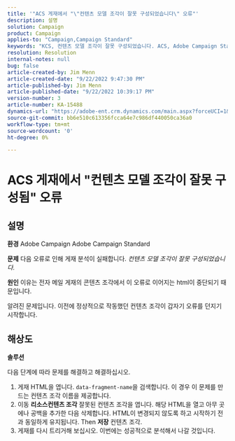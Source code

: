 ```yaml
---
title: '"ACS 게재에서 "\"컨텐츠 모델 조각이 잘못 구성되었습니다\" 오류"'
description: 설명
solution: Campaign
product: Campaign
applies-to: "Campaign,Campaign Standard"
keywords: "KCS, 컨텐츠 모델 조각이 잘못 구성되었습니다. ACS, Adobe Campaign Standard, Adobe Campaign, HTML, 배달, 데이터 조각 이름, 오류, "
resolution: Resolution
internal-notes: null
bug: false
article-created-by: Jim Menn
article-created-date: "9/22/2022 9:47:30 PM"
article-published-by: Jim Menn
article-published-date: "9/22/2022 10:39:17 PM"
version-number: 3
article-number: KA-15488
dynamics-url: "https://adobe-ent.crm.dynamics.com/main.aspx?forceUCI=1&pagetype=entityrecord&etn=knowledgearticle&id=30fc9223-c03a-ed11-9db1-0022480866ad"
source-git-commit: bb6e510c613356fcca64e7c986df440050ca36a0
workflow-type: tm+mt
source-wordcount: '0'
ht-degree: 0%

---
```


# ACS 게재에서 &quot;컨텐츠 모델 조각이 잘못 구성됨&quot; 오류

## 설명


<b>환경</b>
Adobe Campaign Adobe Campaign Standard

<b>문제</b>
다음 오류로 인해 게재 분석이 실패합니다. *컨텐츠 모델 조각이 잘못 구성되었습니다.*

<b>원인</b>
이유는 전자 메일 게재의 콘텐츠 조각에서 이 오류로 이어지는 html이 중단되기 때문입니다.

알려진 문제입니다. 이전에 정상적으로 작동했던 컨텐츠 조각이 갑자기 오류를 던지기 시작합니다.


## 해상도


<b>솔루션</b>

다음 단계에 따라 문제를 해결하고 해결하십시오.

1. 게재 HTML을 엽니다. `data-fragment-name`을 검색합니다. 이 경우 이 문제를 만드는 컨텐츠 조각 이름을 제공합니다.
2. 이동 <b>리소스</b><b>컨텐츠 조각</b> 잘못된 컨텐츠 조각을 엽니다. 해당 HTML을 열고 아무 곳에나 공백을 추가한 다음 삭제합니다. HTML이 변경되지 않도록 하고 시작하기 전과 동일하게 유지됩니다. Then <b>저장</b> 컨텐츠 조각.
3. 게재를 다시 트리거해 보십시오. 이번에는 성공적으로 분석해서 나갈 것입니다.

